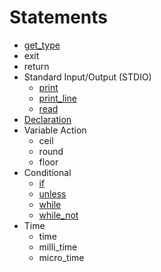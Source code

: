 # Statements

- [get_type](get_type)
- exit
- return
- Standard Input/Output (STDIO)
    - [print](print)
    - [print_line](print_line)
    - [read](read)
- [Declaration](declaration/)
- Variable Action
    - ceil
    - round
    - floor
- Conditional
    - [if](if)
    - [unless](unless)
    - [while](while)
    - [while_not](while_not)
- Time
    - time
    - milli_time
    - micro_time
